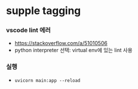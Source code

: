 # supple tagging

### vscode lint 에러

- https://stackoverflow.com/a/51010506
- python interpreter 선택: virtual env에 있는 lint 사용

### 실행

- `uvicorn main:app --reload`
